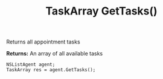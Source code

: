 ﻿---
uid: crmscript_ref_NSListAgent_GetTasks
title: TaskArray GetTasks()
intellisense: NSListAgent.GetTasks
keywords: NSListAgent, GetTasks
so.topic: reference
---

Returns all appointment tasks


**Returns:** An array of all available tasks

```crmscript
NSListAgent agent;
TaskArray res = agent.GetTasks();
```

